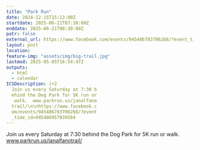 ```yaml
---
title: "Park Run"
date: 2024-12-15T15:13:00Z
startdate: 2025-06-21T07:30:00Z
enddate: 2025-06-21T08:30:00Z
patr: false
external_url: https://www.facebook.com/events/945486783706268/?event_time_id=945486957039584
layout: post
location: 
feature-img: "assets/img/big-trail.jpg"
lastmod: 2025-05-05T16:54:47Z
outputs:
  - html
  - calendar
ICSDescription: |+2
  Join us every Saturday at 7:30 b  ehind the Dog Park for 5K run or   walk.  www.parkrun.us/janalfano  trail/\n\nhttps://www.facebook.c  om/events/945486783706268/?event  _time_id=945486957039584
---
```


Join us every Saturday at 7&#58;30 behind the Dog Park for 5K run or walk.  www.parkrun.us/janalfanotrail/<br>
  <br>
  
